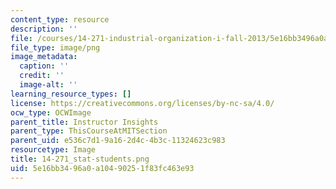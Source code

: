 ```yaml
---
content_type: resource
description: ''
file: /courses/14-271-industrial-organization-i-fall-2013/5e16bb3496a0a10490251f83fc463e93_14-271_stat-students.png
file_type: image/png
image_metadata:
  caption: ''
  credit: ''
  image-alt: ''
learning_resource_types: []
license: https://creativecommons.org/licenses/by-nc-sa/4.0/
ocw_type: OCWImage
parent_title: Instructor Insights
parent_type: ThisCourseAtMITSection
parent_uid: e536c7d1-9a16-2d4c-4b3c-11324623c983
resourcetype: Image
title: 14-271_stat-students.png
uid: 5e16bb34-96a0-a104-9025-1f83fc463e93
---
```

